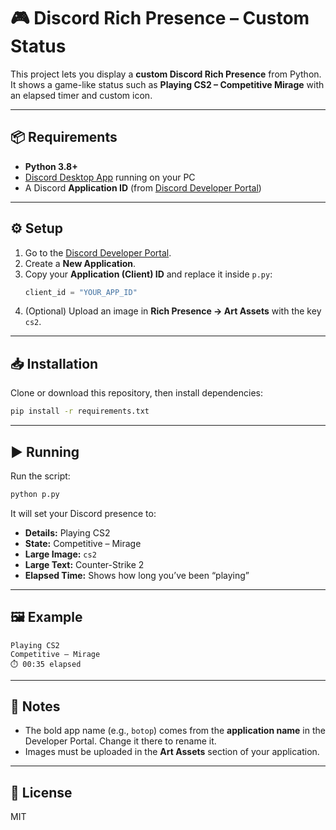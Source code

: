 # 🎮 Discord Rich Presence – Custom Status

This project lets you display a **custom Discord Rich Presence** from Python.  
It shows a game-like status such as **Playing CS2 – Competitive Mirage** with an elapsed timer and custom icon.

---

## 📦 Requirements
- **Python 3.8+**
- [Discord Desktop App](https://discord.com/download) running on your PC
- A Discord **Application ID** (from [Discord Developer Portal](https://discord.com/developers/applications))

---

## ⚙️ Setup

1. Go to the [Discord Developer Portal](https://discord.com/developers/applications).
2. Create a **New Application**.
3. Copy your **Application (Client) ID** and replace it inside `p.py`:
   ```python
   client_id = "YOUR_APP_ID"
   ```
4. (Optional) Upload an image in **Rich Presence → Art Assets** with the key `cs2`.

---

## 📥 Installation

Clone or download this repository, then install dependencies:

```bash
pip install -r requirements.txt
```

---

## ▶️ Running

Run the script:

```bash
python p.py
```

It will set your Discord presence to:

- **Details:** Playing CS2  
- **State:** Competitive – Mirage  
- **Large Image:** `cs2`  
- **Large Text:** Counter-Strike 2  
- **Elapsed Time:** Shows how long you’ve been “playing”  

---

## 🖼️ Example

```
Playing CS2
Competitive – Mirage
⏱️ 00:35 elapsed
```

---

## 🔧 Notes
- The bold app name (e.g., `botop`) comes from the **application name** in the Developer Portal. Change it there to rename it.  
- Images must be uploaded in the **Art Assets** section of your application.

---

## 📜 License
MIT
